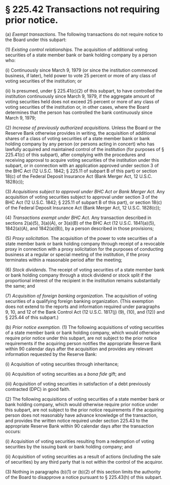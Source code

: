 # § 225.42   Transactions not requiring prior notice.

(a) *Exempt transactions.* The following transactions do not require notice to the Board under this subpart:


(1) *Existing control relationships.* The acquisition of additional voting securities of a state member bank or bank holding company by a person who:


(i) Continuously since March 9, 1979 (or since the institution commenced business, if later), held power to vote 25 percent or more of any class of voting securities of the institution; or


(ii) Is presumed, under § 225.41(c)(2) of this subpart, to have controlled the institution continuously since March 9, 1979, if the aggregate amount of voting securities held does not exceed 25 percent or more of any class of voting securities of the institution or, in other cases, where the Board determines that the person has controlled the bank continuously since March 9, 1979;


(2) *Increase of previously authorized acquisitions.* Unless the Board or the Reserve Bank otherwise provides in writing, the acquisition of additional shares of a class of voting securities of a state member bank or bank holding company by any person (or persons acting in concert) who has lawfully acquired and maintained control of the institution (for purposes of § 225.41(c) of this subpart), after complying with the procedures and receiving approval to acquire voting securities of the institution under this subpart, or in connection with an application approved under section 3 of the BHC Act (12 U.S.C. 1842; § 225.11 of subpart B of this part) or section 18(c) of the Federal Deposit Insurance Act (Bank Merger Act, 12 U.S.C. 1828(c));


(3) *Acquisitions subject to approval under BHC Act or Bank Merger Act.* Any acquisition of voting securities subject to approval under section 3 of the BHC Act (12 U.S.C. 1842; § 225.11 of subpart B of this part), or section 18(c) of the Federal Deposit Insurance Act (Bank Merger Act, 12 U.S.C. 1828(c));


(4) *Transactions exempt under BHC Act.* Any transaction described in sections 2(a)(5), 3(a)(A), or 3(a)(B) of the BHC Act (12 U.S.C. 1841(a)(5), 1842(a)(A), and 1842(a)(B)), by a person described in those provisions;


(5) *Proxy solicitation.* The acquisition of the power to vote securities of a state member bank or bank holding company through receipt of a revocable proxy in connection with a proxy solicitation for the purposes of conducting business at a regular or special meeting of the institution, if the proxy terminates within a reasonable period after the meeting;


(6) *Stock dividends.* The receipt of voting securities of a state member bank or bank holding company through a stock dividend or stock split if the proportional interest of the recipient in the institution remains substantially the same; and


(7) *Acquisition of foreign banking organization.* The acquisition of voting securities of a qualifying foreign banking organization. (This exemption does not extend to the reports and information required under paragraphs 9, 10, and 12 of the Bank Control Act (12 U.S.C. 1817(j) (9), (10), and (12)) and § 225.44 of this subpart.)


(b) *Prior notice exemption.* (1) The following acquisitions of voting securities of a state member bank or bank holding company, which would otherwise require prior notice under this subpart, are not subject to the prior notice requirements if the acquiring person notifies the appropriate Reserve Bank within 90 calendar days after the acquisition and provides any relevant information requested by the Reserve Bank:


(i) Acquisition of voting securities through inheritance;


(ii) Acquisition of voting securities as a *bona fide* gift; and


(iii) Acquisition of voting securities in satisfaction of a debt previously contracted (DPC) in good faith.


(2) The following acquisitions of voting securities of a state member bank or bank holding company, which would otherwise require prior notice under this subpart, are not subject to the prior notice requirements if the acquiring person does not reasonably have advance knowledge of the transaction, and provides the written notice required under section 225.43 to the appropriate Reserve Bank within 90 calendar days after the transaction occurs:


(i) Acquisition of voting securities resulting from a redemption of voting securities by the issuing bank or bank holding company; and


(ii) Acquisition of voting securities as a result of actions (including the sale of securities) by any third party that is not within the control of the acquiror.


(3) Nothing in paragraphs (b)(1) or (b)(2) of this section limits the authority of the Board to disapprove a notice pursuant to § 225.43(h) of this subpart.




